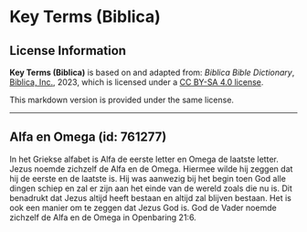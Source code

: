 # Key Terms (Biblica)

## License Information

**Key Terms (Biblica)** is based on and adapted from: _Biblica Bible Dictionary_, [Biblica, Inc.](https://www.biblica.com/), 2023, which is licensed under a [CC BY-SA 4.0 license](https://creativecommons.org/licenses/by-sa/4.0/legalcode.en).

This markdown version is provided under the same license.



--------------------------------

## Alfa en Omega (id: 761277)

In het Griekse alfabet is Alfa de eerste letter en Omega de laatste letter. Jezus noemde zichzelf de Alfa en de Omega. Hiermee wilde hij zeggen dat hij de eerste en de laatste is. Hij was aanwezig bij het begin toen God alle dingen schiep en zal er zijn aan het einde van de wereld zoals die nu is. Dit benadrukt dat Jezus altijd heeft bestaan en altijd zal blijven bestaan. Het is ook een manier om te zeggen dat Jezus God is. God de Vader noemde zichzelf de Alfa en de Omega in Openbaring 21:6\.


